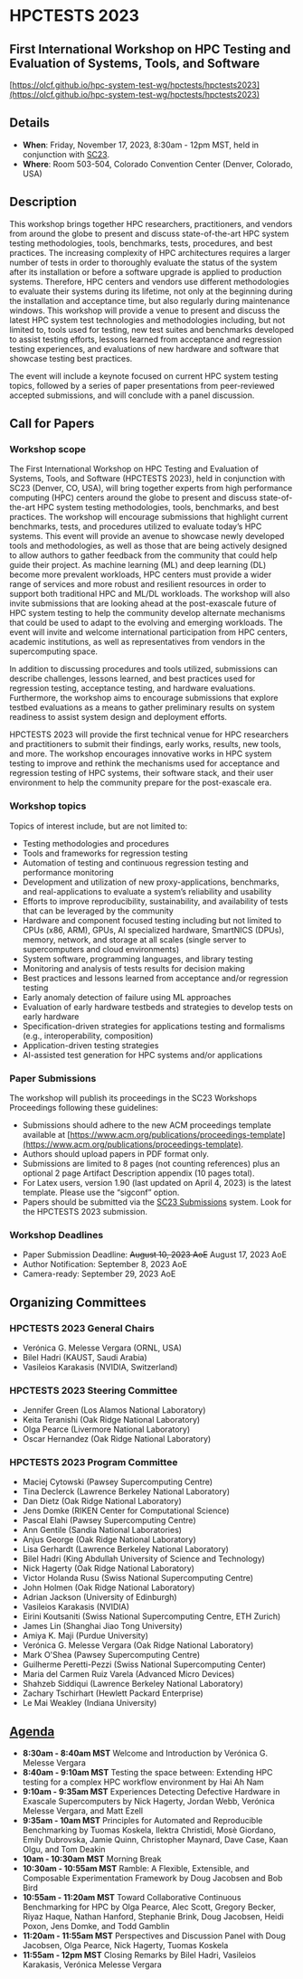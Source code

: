 # HPCTESTS 2023
## First International Workshop on HPC Testing and Evaluation of Systems, Tools, and Software
[https://olcf.github.io/hpc-system-test-wg/hpctests/hpctests2023](https://olcf.github.io/hpc-system-test-wg/hpctests/hpctests2023)

## Details
* **When**: Friday, November 17, 2023, 8:30am - 12pm MST, held in conjunction with [SC23](https://sc23.supercomputing.org/).
* **Where**: Room 503-504, Colorado Convention Center (Denver, Colorado, USA)

## Description

This workshop brings together HPC researchers, practitioners, and vendors from around the globe to present and discuss state-of-the-art HPC system testing methodologies, tools, benchmarks, tests, procedures, and best practices. The increasing complexity of HPC architectures requires a larger number of tests in order to thoroughly evaluate the status of the system after its installation or before a software upgrade is applied to production systems. Therefore, HPC centers and vendors use different methodologies to evaluate their systems during its lifetime, not only at the beginning during the installation and acceptance time, but also regularly during maintenance windows. This workshop will provide a venue to present and discuss the latest HPC system test technologies and methodologies including, but not limited to, tools used for testing, new test suites and benchmarks developed to assist testing efforts, lessons learned from acceptance and regression testing experiences, and evaluations of new hardware and software that showcase testing best practices. 

The event will include a keynote focused on current HPC system testing topics, followed by a series of paper presentations from peer-reviewed accepted submissions, and will conclude with a panel discussion.

## Call for Papers 
### Workshop scope 
The First International Workshop on HPC Testing and Evaluation of Systems, Tools, and Software (HPCTESTS 2023), held in conjunction with SC23 (Denver, CO, USA), will bring together experts from high performance computing (HPC) centers around the globe to present and discuss state-of-the-art HPC system testing methodologies, tools, benchmarks, and best practices. The workshop will encourage submissions that highlight current benchmarks, tests, and procedures utilized to evaluate today’s HPC systems. This event will provide an avenue to showcase newly developed tools and methodologies, as well as those that are being actively designed to allow authors to gather feedback from the community that could help guide their project. As machine learning (ML) and deep learning (DL) become more prevalent workloads, HPC centers must provide a wider range of services and more robust and resilient resources in order to support both traditional HPC and ML/DL workloads. The workshop will also invite submissions that are looking ahead at the post-exascale future of HPC system testing to help the community develop alternate mechanisms that could be used to adapt to the evolving and emerging workloads. The event will invite and welcome international participation from HPC centers, academic institutions, as well as representatives from vendors in the supercomputing space.

In addition to discussing procedures and tools utilized, submissions can describe challenges, lessons learned, and best practices used for regression testing, acceptance testing, and hardware evaluations. Furthermore, the workshop aims to encourage submissions that explore testbed evaluations as a means to gather preliminary results on system readiness to assist system design and deployment efforts.

HPCTESTS 2023 will provide the first technical venue for HPC researchers and practitioners to submit their findings, early works, results, new tools, and more. The workshop encourages innovative works in HPC system testing to improve and rethink the mechanisms used for acceptance and regression testing of HPC systems, their software stack, and their user environment to help the community prepare for the post-exascale era.

### Workshop topics 
Topics of interest include, but are not limited to:
* Testing methodologies and procedures
* Tools and frameworks for regression testing 
* Automation of testing and continuous regression testing and performance monitoring
* Development and utilization of new proxy-applications, benchmarks, and real-applications to evaluate a system’s reliability and usability
* Efforts to improve reproducibility, sustainability, and availability of tests that can be leveraged by the community
* Hardware and component focused testing including but not limited to CPUs (x86, ARM), GPUs, AI specialized hardware, SmartNICS (DPUs), memory, network, and storage at all scales (single server to supercomputers and cloud environments)
* System software, programming languages, and library testing
* Monitoring and analysis of tests results for decision making
* Best practices and lessons learned from acceptance and/or regression testing
* Early anomaly detection of failure using ML approaches
* Evaluation of early hardware testbeds and strategies to develop tests on early hardware
* Specification-driven strategies for applications testing and formalisms (e.g., interoperability, composition)
* Application-driven testing strategies
* AI-assisted test generation for HPC systems and/or applications

### Paper Submissions
The workshop will publish its proceedings in the SC23 Workshops Proceedings following these guidelines:
* Submissions should adhere to the new ACM proceedings template available at [https://www.acm.org/publications/proceedings-template](https://www.acm.org/publications/proceedings-template).
* Authors should upload papers in PDF format only.
* Submissions are limited to 8 pages (not counting references) plus an optional 2 page Artifact Description appendix (10 pages total).
* For Latex users, version 1.90 (last updated on April 4, 2023) is the latest template. Please use the “sigconf” option.
* Papers should be submitted via the [SC23 Submissions](https://submissions.supercomputing.org/) system. Look for the HPCTESTS 2023 submission.

### Workshop Deadlines
* Paper Submission Deadline: ~~August 10, 2023 AoE~~ August 17, 2023 AoE
* Author Notification: September 8, 2023 AoE
* Camera-ready: September 29, 2023 AoE

## Organizing Committees
### HPCTESTS 2023 General Chairs
* Verónica G. Melesse Vergara (ORNL, USA)
* Bilel Hadri (KAUST, Saudi Arabia)
* Vasileios Karakasis (NVIDIA, Switzerland) 

### HPCTESTS 2023 Steering Committee
* Jennifer Green (Los Alamos National Laboratory)
* Keita Teranishi (Oak Ridge National Laboratory)
* Olga Pearce (Livermore National Laboratory)
* Oscar Hernandez (Oak Ridge National Laboratory)

### HPCTESTS 2023 Program Committee
* Maciej Cytowski (Pawsey Supercomputing Centre)
* Tina Declerck (Lawrence Berkeley National Laboratory)
* Dan Dietz (Oak Ridge National Laboratory)
* Jens Domke (RIKEN Center for Computational Science)
* Pascal Elahi (Pawsey Supercomputing Centre)
* Ann Gentile (Sandia National Laboratories)
* Anjus George (Oak Ridge National Laboratory)
* Lisa Gerhardt (Lawrence Berkeley National Laboratory)
* Bilel Hadri (King Abdullah University of Science and Technology)
* Nick Hagerty (Oak Ridge National Laboratory)
* Victor Holanda Rusu (Swiss National Supercomputing Centre)
* John Holmen (Oak Ridge National Laboratory)
* Adrian Jackson (University of Edinburgh)
* Vasileios Karakasis	(NVIDIA)
* Eirini Koutsaniti (Swiss National Supercomputing Centre, ETH Zurich)
* James Lin (Shanghai Jiao Tong University)
* Amiya K. Maji (Purdue University)
* Verónica G.	Melesse Vergara (Oak Ridge National Laboratory)
* Mark O'Shea (Pawsey Supercomputing Centre)
* Guilherme Peretti-Pezzi	(Swiss National Supercomputing Center)
* Maria del Carmen Ruiz Varela (Advanced Micro Devices)
* Shahzeb Siddiqui (Lawrence Berkeley National Laboratory)
* Zachary Tschirhart (Hewlett Packard Enterprise)
* Le Mai Weakley (Indiana University)

## [Agenda](https://sc23.conference-program.com/session/?sess=sess464)
* **8:30am - 8:40am MST** Welcome and Introduction by Verónica G. Melesse Vergara
* **8:40am - 9:10am MST** Testing the space between: Extending HPC testing for a complex HPC workflow environment by Hai Ah Nam
* **9:10am - 9:35am MST** Experiences Detecting Defective Hardware in Exascale Supercomputers by Nick Hagerty, Jordan Webb, Verónica Melesse Vergara, and Matt Ezell
* **9:35am - 10am MST** Principles for Automated and Reproducible Benchmarking by Tuomas Koskela, Ilektra Christidi, Mosè Giordano, Emily Dubrovska, Jamie Quinn, Christopher Maynard, Dave Case, Kaan Olgu, and Tom Deakin
* **10am - 10:30am MST** Morning Break
* **10:30am - 10:55am MST** Ramble: A Flexible, Extensible, and Composable Experimentation Framework by Doug Jacobsen and Bob Bird
* **10:55am - 11:20am MST** Toward Collaborative Continuous Benchmarking for HPC by Olga Pearce, Alec Scott, Gregory Becker, Riyaz Haque, Nathan Hanford, Stephanie Brink, Doug Jacobsen, Heidi Poxon, Jens Domke, and Todd Gamblin
* **11:20am - 11:55am MST** Perspectives and Discussion Panel with Doug Jacobsen, Olga Pearce, Nick Hagerty, Tuomas Koskela
* **11:55am - 12pm MST** Closing Remarks by Bilel Hadri, Vasileios Karakasis, Verónica Melesse Vergara

